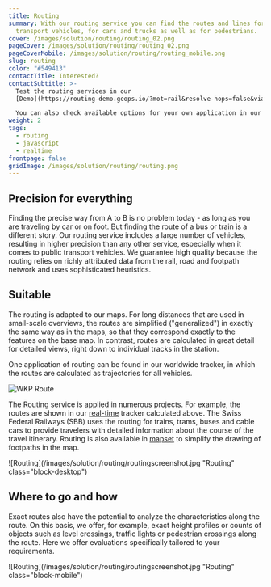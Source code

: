 ```yaml
---
title: Routing
summary: With our routing service you can find the routes and lines for public
  transport vehicles, for cars and trucks as well as for pedestrians.
cover: /images/solution/routing/routing_02.png
pageCover: /images/solution/routing/routing_02.png
pageCoverMobile: /images/solution/routing/routing_mobile.png
slug: routing
color: "#549413"
contactTitle: Interested?
contactSubtitle: >-
  Test the routing services in our
  [Demo](https://routing-demo.geops.io/?mot=rail&resolve-hops=false&via=!ea8f400924c27e0a%7C!df7a9a3dec3a3960&x=979136.73&y=5881128.6&z=8.132015913583293).

  You can also check available options for your own application in our [Developer Portal](https://developer.geops.io/).
weight: 2
tags:
  - routing
  - javascript
  - realtime
frontpage: false
gridImage: /images/solution/routing/routing.png
---
```

## Precision for everything

Finding the precise way from A to B is no problem today - as long as you are traveling by car or on foot. But finding the route of a bus or train is a different story. Our routing service includes a large number of vehicles, resulting in higher precision than any other service, especially when it comes to public transport vehicles. We guarantee high quality because the routing relies on richly attributed data from the rail, road and footpath network and uses sophisticated heuristics.

## Suitable

The routing is adapted to our maps. For long distances that are used in small-scale overviews, the routes are simplified ("generalized") in exactly the same way as in the maps, so that they correspond exactly to the features on the base map. In contrast, routes are calculated in great detail for detailed views, right down to individual tracks in the station.

One application of routing can be found in our worldwide tracker, in which the routes are calculated as trajectories for all vehicles.

![WKP Route](/images/solution/routing/routing_960.png "WKP Route")

The Routing service is applied in numerous projects. For example, the routes are shown in our [real-time](https://maps2.trafimage.ch/ch.sbb.netzkarte?baselayers=ch.sbb.netzkarte,ch.sbb.netzkarte.dark,ch.sbb.netzkarte.luftbild.group,ch.sbb.netzkarte.landeskarte,ch.sbb.netzkarte.landeskarte.grau&lang=de&layers=ch.sbb.puenktlichkeit-all&x=925472&y=5920000&z=9) tracker calculated above. The Swiss Federal Railways (SBB) uses the routing for trains, trams, buses and cable cars to provide travelers with detailed information about the course of the travel itinerary. Routing is also available in [mapset](https://mapset.io/) to simplify the drawing of footpaths in the map.

![Routing](/images/solution/routing/routingscreenshot.jpg "Routing" class="block-desktop")

## Where to go and how

Exact routes also have the potential to analyze the characteristics along the route. On this basis, we offer, for example, exact height profiles or counts of objects such as level crossings, traffic lights or pedestrian crossings along the route. Here we offer evaluations specifically tailored to your requirements.

![Routing](/images/solution/routing/routingscreenshot.jpg "Routing" class="block-mobile")